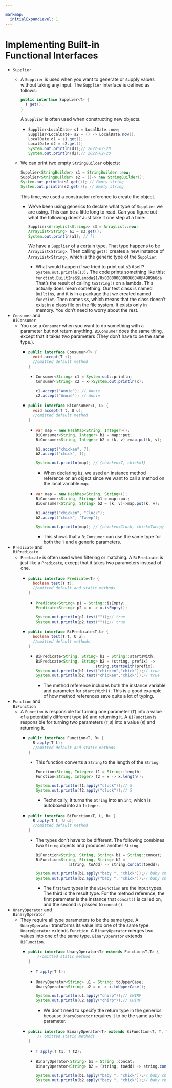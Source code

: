 ```yaml
---

markmap:
  initialExpandLevel: 1
---
```

# **Implementing Built-­in<br/> Functional Interfaces**
- `Supplier`
  - A `Supplier` is used when you want to generate or supply
  values without taking any input. The `Supplier` interface
  is defined as follows:
    ```java
    public interface Supplier<T> {
      T get();
    }
    ```
    A `Supplier` is often used when constructing new objects.
    - ```java
      Supplier<LocalDate> s1 = LocalDate::now;
      Supplier<LocalDate> s2 = () -> LocalDate.now();
      LocalDate d1 = s1.get();
      LocalDate d2 = s2.get();
      System.out.println(d1);// 2022-­02-­20
      System.out.println(d2);// 2022-­02-­20
      ```

  - We can print two empty `StringBuilder` objects:
    ```java
    Supplier<StringBuilder> s1 = StringBuilder::new;
    Supplier<StringBuilder> s2 = ()-> new StringBuilder();
    System.out.println(s1.get()); // Empty string
    System.out.println(s2.get()); // Empty string
    ```
    This time, we used a constructor reference to create the object.

    - We’ve been using generics to declare what type of `Supplier` we are using. 
    This can be a little long to read. Can you figure out what the following 
    does? Just take it one step at a time:
      ```java
      Supplier<ArrayList<String>> s3 = ArrayList::new;
      ArrayList<String> a1 = s3.get();
      System.out.println(a1); // []
      ```
      We have a `Supplier` of a certain type. That type happens to be 
      `ArrayList<String>`. Then calling `get()` creates a new instance of 
      `ArrayList<String>`, which is the generic type of the `Supplier`.

      - What would happen if we tried to print out `s3` itself?
      `System.out.println(s3);`
        The code prints something like this:
      `functint.BuiltIns$$Lambda$1/0x0000000800066840@4909b8da`
          That’s the result of calling `toString()` on a lambda. This actually does mean something. 
          Our test class is named `BuiltIns`, and it is in a package that we created named `functint`. 
          Then comes `$$`, which means that the class doesn’t exist in a class file on the file 
          system. It exists only in memory. You don’t need to worry about the rest.
- `Consumer` and <br/>`BiConsumer`
  - You use a `Consumer` when you want to do something 
  with a parameter but not return anything. 
  `BiConsumer` does the same thing, except that it takes 
  two parameters (They don’t have to be the same type.).
    - ```java
      public interface Consumer<T> {
        void accept(T t);
        //omitted default method
      }
      ```
      - ```java
        Consumer<String> c1 = System.out::println;
        Consumer<String> c2 = x->System.out.println(x);

        c1.accept("Annie"); // Annie
        c2.accept("Annie"); // Annie
        ```
    - ```java
      public interface BiConsumer<T, U> {
        void accept(T t, U u);
        //omitted default method
      }
      ```
      - ```java
        var map = new HashMap<String, Integer>();
        BiConsumer<String, Integer> b1 = map::put;
        BiConsumer<String, Integer> b2 = (k, v)-­>map.put(k, v);

        b1.accept("chicken", 7);
        b2.accept("chick", 1);

        System.out.println(map); // {chicken=7, chick=1}
        ```
        - When declaring `b1`, we used an instance 
        method reference on an object since we want
        to call a method on the local variable `map`.
      - ```java
        var map = new HashMap<String, String>();
        BiConsumer<String, String> b1 = map::put;
        BiConsumer<String, String> b2 = (k, v)-­>map.put(k, v);

        b1.accept("chicken", "Cluck");
        b2.accept("chick", "Tweep");

        System.out.println(map); // {chicken=Cluck, chick=Tweep}
        ```
        - This shows that a `BiConsumer` can use the same 
        type for both the `T` and `U` generic parameters.
- `Predicate` and <br/> `BiPredicate`
  - `Predicate` is often used when filtering or matching. 
  A `BiPredicate` is just like a `Predicate`, except 
  that it takes two parameters instead of one. 
    - ```java
      public interface Predicate<T> {
        boolean test(T t);
        //omitted default and static methods
      }
      ```
      - ```java
        Predicate<String> p1 = String::isEmpty;
        Predicate<String> p2 = x -­> x.isEmpty();

        System.out.println(p1.test(""));// true
        System.out.println(p2.test(""));// true
        ```
    - ```java
      public interface BiPredicate<T,U> {
        boolean test(T t, U u);
        //omitted default methods
      }
      ```
      - ```java
        BiPredicate<String, String> b1 = String::startsWith;
        BiPredicate<String, String> b2 = (string, prefix) -­> 
                                  string.startsWith(prefix);
        System.out.println(b1.test("chicken","chick"));// true
        System.out.println(b2.test("chicken","chick"));// true
        ```
        - The method reference includes both the instance variable and
         parameter for `startsWith()`. This is a good example of how
        method references save quite a lot of typing. 
- `Function` and <br/> `BiFunction`
  - A `Function` is responsible for turning one parameter (`T`) 
  into a value of a potentially different type (`R`) and 
  returning it. A `BiFunction` is responsible for turning two 
  parameters (`T`,`U`) into a value (`R`) and returning it.
    - ```java
      public interface Function<T, R> {
        R apply(T t);
        //omitted default and static methods
      }
      ```
      - This function converts a `String` to the length of the `String`:
        ```java
        Function<String, Integer> f1 = String::length;
        Function<String, Integer> f2 = x -> x.length();

        System.out.println(f1.apply("cluck"));// 5
        System.out.println(f2.apply("cluck"));// 5
        ```
        - Technically, it turns the `String` into an `int`, which is autoboxed into an `Integer`.
    - ```java
      public interface BiFunction<T, U, R> {
        R apply(T t, U u);
        //omitted default method
      }
      ```
      - The types don’t have to be different. The following combines two `String` 
      objects and produces another `String`:
        ```java
        BiFunction<String, String, String> b1 = String::concat;
        BiFunction<String, String, String> b2 =
                      (string, toAdd) -> string.concat(toAdd);

        System.out.println(b1.apply("baby ", "chick"));// baby chick
        System.out.println(b2.apply("baby ", "chick"));// baby chick
        ```
        - The first two types in the `BiFunction` are the input types. 
        The third is the result type. For the method reference, 
        the first parameter is the instance that `concat()` is called
        on, and the second is passed to `concat()`.
- `UnaryOperator` and<br/> `BinaryOperator`
  - They require all type parameters to be the same type. 
  A `UnaryOperator` transforms its value into one of the 
  same type. `UnaryOperator` extends `Function`. A 
  `BinaryOperator` merges two values into one of the same
   type. `BinaryOperator` extends `BiFunction`.
    - ```java
      public interface UnaryOperator<T> extends Function<T,T> {
          //omitted static method
      }
      ```
      - ```java
        T apply(T t);
        ```
      - ```java
        UnaryOperator<String> u1 = String::toUpperCase;
        UnaryOperator<String> u2 = x -> x.toUpperCase();

        System.out.println(u1.apply("chirp"));// CHIRP
        System.out.println(u2.apply("chirp"));// CHIRP
        ```
        - We don’t need to specify the return type in the 
        generics because `UnaryOperator` requires it to 
        be the same as the parameter. 
    - ```java
      public interface BinaryOperator<T> extends BiFunction<T, T, T> {
          // omitted static methods
      }
      ```
      - ```java
        T apply(T t1, T t2);
        ```
      - ```java
        BinaryOperator<String> b1 = String::concat;
        BinaryOperator<String> b2 = (string, toAdd) -> string.concat(toAdd);

        System.out.println(b1.apply("baby ", "chick"));// baby chick
        System.out.println(b2.apply("baby ", "chick"));// baby chick
        ```
